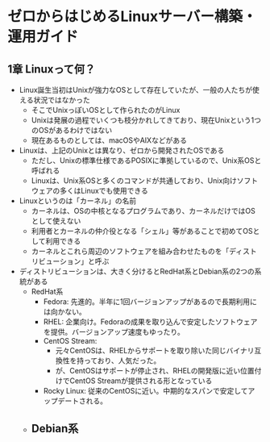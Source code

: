 # ゼロからはじめるLinuxサーバー構築・運用ガイド

## 1章 Linuxって何？

- Linux誕生当初はUnixが強力なOSとして存在していたが、一般の人たちが使える状況ではなかった
  - そこでUnixっぽいOSとして作られたのがLinux
  - Unixは発展の過程でいくつも枝分かれしてきており、現在Unixという1つのOSがあるわけではない
  - 現在あるものとしては、macOSやAIXなどがある
- Linuxは、上記のUnixとは異なり、ゼロから開発されたOSである
  - ただし、Unixの標準仕様であるPOSIXに準拠しているので、Unix系OSと呼ばれる
  - Linuxは、Unix系OSと多くのコマンドが共通しており、Unix向けソフトウェアの多くはLinuxでも使用できる
- Linuxというのは「カーネル」の名前
  - カーネルは、OSの中核となるプログラムであり、カーネルだけではOSとして使えない
  - 利用者とカーネルの仲介役となる「シェル」等があることで初めてOSとして利用できる
  - カーネルとこれら周辺のソフトウェアを組み合わせたものを「ディストリビューション」と呼ぶ
- ディストリビューションは、大きく分けるとRedHat系とDebian系の2つの系統がある
  - RedHat系
    - Fedora: 先進的。半年に1回バージョンアップがあるので長期利用には向かない。
    - RHEL: 企業向け。Fedoraの成果を取り込んで安定したソフトウェアを提供。バージョンアップ速度もゆったり。
    - CentOS Stream: 
      - 元々CentOSは、RHELからサポートを取り除いた同じバイナリ互換性を持っており、人気だった。
      - が、CentOSはサポートが停止され、RHELの開発版に近い位置付けでCentOS Streamが提供される形となっている
    - Rocky Linux: 従来のCentOSに近い。中期的なスパンで安定してアップデートされる。
  - Debian系
    - 